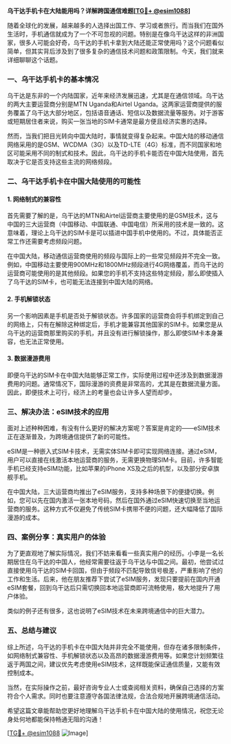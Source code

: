 **乌干达手机卡在大陆能用吗？详解跨国通信难题[[TG💪+ @esim1088](https://t.me/s/esim1088)]**

随着全球化的发展，越来越多的人选择出国工作、学习或者旅行。而当我们在国外生活时，手机通信就成为了一个不可忽视的问题。特别是在像乌干达这样的非洲国家，很多人可能会好奇，乌干达的手机卡拿到大陆还能正常使用吗？这个问题看似简单，但其实背后涉及到了很多复杂的通信技术问题和政策限制。今天，我们就来详细聊聊这个话题。

### 一、乌干达手机卡的基本情况

乌干达是东非的一个内陆国家，近年来经济发展迅速，尤其是在通信领域。乌干达的两大主要运营商分别是MTN Uganda和Airtel Uganda。这两家运营商提供的服务覆盖了乌干达大部分地区，包括语音通话、短信以及数据流量等服务。对于游客或短期居住者来说，购买一张当地的SIM卡通常是最方便且经济实惠的选择。

然而，当我们把目光转向中国大陆时，事情就变得复杂起来。中国大陆的移动通信网络采用的是GSM、WCDMA（3G）以及TD-LTE（4G）标准，而不同国家和地区可能采用不同的制式和技术。因此，乌干达的手机卡能否在中国大陆使用，首先取决于它是否支持这些主流的网络频段。

### 二、乌干达手机卡在中国大陆使用的可能性

#### 1. 网络制式的兼容性

首先需要了解的是，乌干达的MTN和Airtel运营商主要使用的是GSM技术，这与中国的三大运营商（中国移动、中国联通、中国电信）所采用的技术是一致的。这意味着，理论上乌干达的SIM卡是可以插进中国手机中使用的。不过，具体能否正常工作还需要考虑频段问题。

在中国大陆，移动通信运营商使用的频段与国际上的一些常见频段并不完全一致。例如，中国移动主要使用900MHz和1800MHz频段进行4G网络覆盖，而乌干达的运营商可能使用的是其他频段。如果您的手机不支持这些特定频段，那么即使插入了乌干达的SIM卡，也可能无法连接到中国大陆的网络。

#### 2. 手机解锁状态

另一个影响因素是手机是否处于解锁状态。许多国家的运营商会将手机绑定到自己的网络上，只有在解除这种绑定后，手机才能兼容其他国家的SIM卡。如果您是从乌干达的运营商那里购买的手机，并且没有进行解锁操作，那么即使SIM卡本身兼容，也无法正常使用。

#### 3. 数据漫游费用

即便乌干达的SIM卡在中国大陆能够正常工作，实际使用过程中还涉及到数据漫游费用的问题。通常情况下，国际漫游的资费是非常高的，尤其是在数据流量方面。因此，即便技术上可行，经济上的考量也会让许多人望而却步。

### 三、解决办法：eSIM技术的应用

面对上述种种困难，有没有什么更好的解决方案呢？答案是肯定的——eSIM技术正在逐渐普及，为跨境通信提供了新的可能性。

eSIM是一种嵌入式SIM卡技术，无需实体SIM卡即可实现网络连接。通过eSIM，用户可以直接在线激活本地运营商的服务，无需更换物理SIM卡。目前，许多智能手机已经支持eSIM功能，比如苹果的iPhone XS及之后的机型，以及部分安卓旗舰手机。

在中国大陆，三大运营商均推出了eSIM服务，支持多种场景下的便捷切换。例如，您可以先在国内激活一张本地号码，然后在国外通过eSIM快速切换至当地运营商的服务。这种方式不仅避免了传统SIM卡携带不便的问题，还大幅降低了国际漫游的成本。

### 四、案例分享：真实用户的体验

为了更直观地了解实际情况，我们不妨来看看一些真实用户的经历。小李是一名长期居住在乌干达的中国人，他经常需要往返于乌干达与中国之间。最初，他尝试过直接使用乌干达的SIM卡回国，但由于频段不匹配导致信号极差，严重影响了他的工作和生活。后来，他在朋友推荐下尝试了eSIM服务，发现只要提前在国内开通eSIM套餐，回到乌干达后只需切换回本地运营商即可流畅使用，极大地提升了用户体验。

类似的例子还有很多，这也说明了eSIM技术在未来跨境通信中的巨大潜力。

### 五、总结与建议

综上所述，乌干达的手机卡在中国大陆并非完全不能使用，但存在诸多限制条件，如网络制式兼容性、手机解锁状态以及高昂的数据漫游费用等。如果您计划频繁往返于两国之间，建议优先考虑使用eSIM技术，这样既能保证通信质量，又能有效控制成本。

当然，在实际操作之前，最好咨询专业人士或查阅相关资料，确保自己选择的方案符合个人需求。同时也要注意遵守各国法律法规，合法合规地开展跨境通信活动。

希望这篇文章能帮助您更好地理解乌干达手机卡在中国大陆的使用情况，祝您无论身处何地都能保持畅通无阻的沟通！

[[TG💪+ @esim1088](https://t.me/s/esim1088) ![Image](https://i.postimg.cc/4NQfJmqS/Snipaste-2025-05-13-00-14-12.png)]